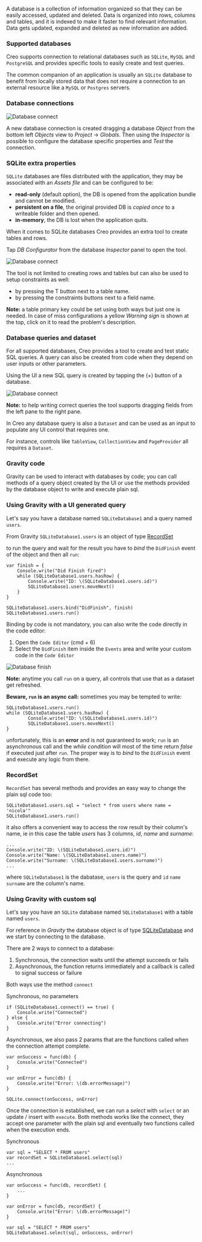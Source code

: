 A database is a collection of information organized so that they can be easily accessed, updated and deleted.
Data is organized into rows, columns and tables, and it is indexed to make it faster to find relevant information. Data gets updated, expanded and deleted as new information are added.

### Supported databases
Creo supports connection to relational databases such as `SQLite`, `MySQL` and `PostgreSQL` and provides specific tools to easily create and test queries.

The common companion of an application is usually an `SQLite` database to benefit from locally stored data that does not require a connection to an external resource like a `MySQL` or `Postgres` servers.

### Database connections

![Database connect](../images/creo/Database_connect.png)

A new database connection is created dragging a database _Object_ from the bottom left _Objects_ view to _Project_ -> _Globals_.
Then using the _Inspector_ is possible to configure the database specific properties and _Test_ the connection.

### SQLite extra properties
`SQLite` databases are files distributed with the application, they may be associated with an _Assets file_ and can be configured to be:
* **read-only** (default option), the DB is opened from the application bundle and cannot be modified.
* **persistent on a file**, the original provided DB is _copied once_ to a writeable folder and then opened.
* **in-memory**, the DB is lost when the application quits.

When it comes to SQLite databases Creo provides an extra tool to create tables and rows.

Tap _DB Configurator_ from the database _Inspector_ panel to open the tool.

![Database connect](../images/creo/Database_create.png)

The tool is not limited to creating rows and tables but can also be used to setup constraints as well:
* by pressing the T button next to a table name.
* by pressing the constraints buttons next to a field name.

**Note:** a table primary key could be set using both ways but just one is needed. In case of miss configurations a yellow _Warning sign_ is shown at the top, click on it to read the problem's description.

### Database queries and dataset
For all supported databases, Creo provides a tool to create and test static SQL queries.
A query can also be created from code when they depend on user inputs or other parameters.

Using the UI a new SQL query is created by tapping the (+) button of a database.

![Database connect](../images/creo/Database_query.png)

**Note:** to help writing correct queries the tool supports dragging fields from the left pane to the right pane.

In Creo any database query is also a `Dataset` and can be used as an input to populate any UI control that requires one.

For instance, controls like `TableView`, `CollectionView` and `PageProvider` all requires a `Dataset`.

### Gravity code
Gravity can be used to interact with databases by code; you can call methods of a query object created by the UI or use the methods provided by the database object to write and execute plain sql.

### Using Gravity with a UI generated query
Let's say you have a database named `SQLiteDatabase1` and a query named `users`.

From Gravity `SQLiteDatabase1.users` is an object of type [RecordSet](../classes/RecordSet.html)

to run the query and wait for the result you have to _bind_ the `DidFinish` event of the object and then all `run`:

```
var finish = {
    Console.write("Did Finish fired")
    while (SQLiteDatabase1.users.hasRow) {
        Console.write("ID: \(SQLiteDatabase1.users.id)")
        SQLiteDatabase1.users.moveNext()
    }
}

SQLiteDatabase1.users.bind("DidFinish", finish)
SQLiteDatabase1.users.run()
```

Binding by code is not mandatory, you can also write the code directly in the code editor:

1. Open the `Code Editor` (cmd + 6)
2. Select the `DidFinish` item inside the `Events` area and write your custom code in the `Code Editor`

![Database finish](../images/creo/Database_didfinish.png)

**Note:** anytime you call `run` on a query, all controls that use that as a dataset get refreshed.

**Beware, `run` is an async call:** sometimes you may be tempted to write:

```
SQLiteDatabase1.users.run()
while (SQLiteDatabase1.users.hasRow) {
        Console.write("ID: \(SQLiteDatabase1.users.id)")
        SQLiteDatabase1.users.moveNext()
}
```

unfortunately, this is an **error** and is not guaranteed to work; `run` is an asynchronous call and the _while condition_ will most of the time return _false_ if executed just after `run`. The proper way is to _bind_ to the `DidFinish` event and execute any logic from there.

### RecordSet

`RecordSet` has several methods and provides an easy way to change the plain sql code too:

```
SQLiteDatabase1.users.sql = "select * from users where name = 'nicola'"
SQLiteDatabase1.users.run()
```

it also offers a convenient way to access the row result by their column's name, ie in this case the table _users_ has 3 columns, _id_, _name_ and _surname_:

```
...
Console.write("ID: \(SQLiteDatabase1.users.id)")
Console.write("Name: \(SQLiteDatabase1.users.name)")
Console.write("Surname: \(SQLiteDatabase1.users.surname)")
...
```

where `SQLiteDatabase1` is the dabatase, `users` is the query and `id` `name` `surname` are the column's name.

### Using Gravity with custom sql
Let's say you have an `SQLite` database named `SQLiteDatabase1` with a table named `users`.

For reference in _Gravity_ the database object is of type [SQLiteDatabase](../classes/SQLiteDatabase.html) and we start by connecting to the database.

There are 2 ways to connect to a database:

1. Synchronous, the connection waits until the attempt succeeds or fails
1. Asynchronous, the function returns immediately and a callback is called to signal success or failure

Both ways use the method `connect`

Synchronous, no parameters

```
if (SQLiteDatabase1.connect() == true) {
    Console.write("Connected")
} else {
    Console.write("Error connecting")
}
```

Asynchronous, we also pass 2 params that are the functions called when the connection attempt complete.

```
var onSuccess = func(db) {
    Console.write("Connected")
}

var onError = func(db) {
    Console.write("Error: \(db.errorMessage)")
}

SQLite.connect(onSuccess, onError)
```

Once the connection is established, we can run a _select_ with `select` or an update / insert with `execute`.
Both methods works like the connect, they accept one parameter with the plain sql and eventually two functions called when the execution ends.

Synchronous
```
var sql = "SELECT * FROM users"
var recordSet = SQLiteDatabase1.select(sql)
...
```

Asynchronous
```
var onSuccess = func(db, recordSet) {
    ...
}

var onError = func(db, recordSet) {
    Console.write("Error: \(db.errorMessage)")
}

var sql = "SELECT * FROM users"
SQLiteDatabase1.select(sql, onSuccess, onError)
```
